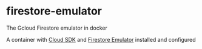 # firestore-emulator
The Gcloud Firestore emulator in docker

A container with [Cloud SDK](https://cloud.google.com/sdk) and [Firestore Emulator](https://cloud.google.com/sdk/gcloud/reference/beta/emulators/firestore/) installed and configured
